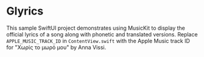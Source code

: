 # Glyrics

This sample SwiftUI project demonstrates using MusicKit to display the official lyrics of a song along with phonetic and translated versions. Replace `APPLE_MUSIC_TRACK_ID` in `ContentView.swift` with the Apple Music track ID for "Χωρίς το μωρό μου" by Anna Vissi.
